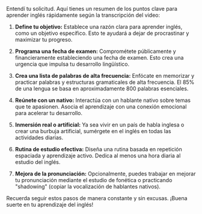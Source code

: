 Entendí tu solicitud. Aquí tienes un resumen de los puntos clave para aprender inglés rápidamente según la transcripción del video:

1. **Define tu objetivo:** Establece una razón clara para aprender inglés, como un objetivo específico. Esto te ayudará a dejar de procrastinar y maximizar tu progreso.

2. **Programa una fecha de examen:** Comprométete públicamente y financieramente estableciendo una fecha de examen. Esto crea una urgencia que impulsa tu desarrollo lingüístico.

3. **Crea una lista de palabras de alta frecuencia:** Enfócate en memorizar y practicar palabras y estructuras gramaticales de alta frecuencia. El 85% de una lengua se basa en aproximadamente 800 palabras esenciales.

4. **Reúnete con un nativo:** Interactúa con un hablante nativo sobre temas que te apasionen. Asocia el aprendizaje con una conexión emocional para acelerar tu desarrollo.

5. **Inmersión real o artificial:** Ya sea vivir en un país de habla inglesa o crear una burbuja artificial, sumérgete en el inglés en todas las actividades diarias.

6. **Rutina de estudio efectiva:** Diseña una rutina basada en repetición espaciada y aprendizaje activo. Dedica al menos una hora diaria al estudio del inglés.

7. **Mejora de la pronunciación:** Opcionalmente, puedes trabajar en mejorar tu pronunciación mediante el estudio de fonética o practicando "shadowing" (copiar la vocalización de hablantes nativos).

Recuerda seguir estos pasos de manera constante y sin excusas. ¡Buena suerte en tu aprendizaje del inglés!